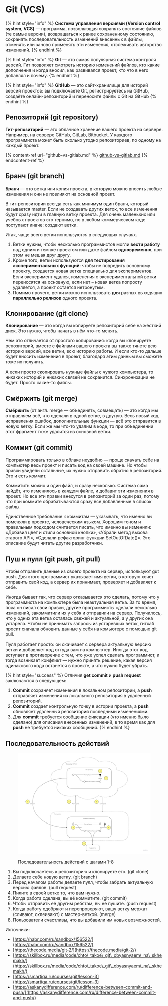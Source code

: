 # Git (VCS)

{% hint style="info" %}
**Система управления версиями (Version control system, VCS)** — программа, позволяющая сохранять состояние файлов (те самые версии), возвращаться к ранее сохраненному состоянию, сохранять последовательность изменений внесенных в файлы, отменять или заново применять эти изменения, отслеживать авторство изменений.
{% endhint %}

{% hint style="info" %}
**Git** — это самая популярная система контроля версий. Гит позволяет смотреть историю изменений файлов, кто какие дополнения и когда вносил, как развивался проект, кто что в него добавлял и почему.
{% endhint %}

{% hint style="info" %}
**GitHub** — это сайт-хранилище для историй версий проектов: вы подключаете Git, регистрируетесь на GitHub, создаёте онлайн-репозиторий и переносите файлы с Git на GitHub
{% endhint %}

## Репозиторий (git repository)

**Гит-репозиторий** — это облачное хранение вашего проекта на сервере. Например, на сервере GitHub, GitLab, Bitbucket. У каждого программиста может быть сколько угодно репозиториев, по одному на каждый проект.

{% content-ref url="github-vs-gitlab.md" %}
[github-vs-gitlab.md](github-vs-gitlab.md)
{% endcontent-ref %}

## Бранч (git branch)

**Бранч** — это ветка или копия проекта, в которую можно вносить любые изменения и они не повлияют на основной проект.

В гит-репозитории всегда есть как минимум один бранч, который называется master. Если не создавать других веток, то все изменения будут сразу идти в главную ветку проекта. Для очень маленьких или учебных проектов это терпимо, но в любом коммерческом коде поступают иначе: создают ветки.

Итак, чаще всего ветки используются в следующих случаях.

1. Ветки нужны, чтобы несколько программистов могли **вести работу** над одним и тем же проектом или даже файлом **одновременно**, при этом не мешая друг другу.
2. Кроме того, ветки используются **для тестирования экспериментальных функций**: чтобы не повредить основному проекту, создается новая ветка специально для экспериментов. Если эксперимент удался, изменения с экспериментальной ветки переносятся на основную, если нет – новая ветка попросту удаляется, а проект остается нетронутым.
3. Помимо прочего, ветки можно использовать **для** разных выходящих **параллельно релизов** одного проекта.&#x20;

## Клонирование (git clone)

**Клонирование** — это когда вы копируете репозиторий себе на жёсткий диск. Это нужно, чтобы начать в нём что-то менять.

Чем это отличается от простого копирования: когда вы клонируете репозиторий, вместе с файлами вашего проекта вы также тянете всю историю версий, все ветки, всю историю работы. И если кто-то дальше будет вносить изменения в проект, благодаря этим данным вы сможете тоже их получить.

А если просто скопировать нужные файлы с чужого компьютера, то никаких историй и никаких связей не сохранится. Синхронизации не будет. Просто какие-то файлы.

## **Смёржить** (git merge)

**Смёржить** (от англ. merge — объединять, совмещать) — это когда мы отправляем всё, что сделали в одной ветке, в другую. Весь новый код, исправления ошибок, дополнительные функции — всё это отправится в новую ветку. Если же мы что-то удалим в коде, то при объединении этот фрагмент тоже удалится из основной ветки.

## Коммит (git commit)

Программировать только в облаке неудобно — проще скачать себе на компьютер весь проект и писать код на своей машине. Но чтобы правки увидели остальные, их нужно отправить обратно в репозиторий. Это и есть коммит.

Коммитить можно и один файл, и сразу несколько. Система сама найдёт, что изменилось в каждом файле, и добавит эти изменения в проект. Но все эти правки внесутся в репозиторий за один раз, потому что при коммите обрабатываются сразу все добавленные в список файлы.

Единственное требование к коммитам — указывать, что именно вы поменяли в проекте, человеческим языком. Хорошим тоном и правильным подходом считается писать, что именно вы изменили: «Добавил цвет и стили основной кнопки», «Убрали метод вызова старого API», «Сделали рефакторинг функции SetOutOfDate()». Это описание будут читать другие разработчики.

## Пуш и пулл (git push, git pull)

Чтобы отправить данные из своего проекта на сервер, используют gut push. Для этого программист указывает имя ветки, в которую хочет отправить свой код, а сервер их принимает, проверяет и добавляет к себе.

Иногда бывает так, что сервер отказывается это сделать, потому что у программиста на компьютере была неактуальная ветка. За то время, пока он писал свои правки, другие программисты сделали несколько изменений, закоммитили их у себя и отправили на сервер. Получилось, что у одних эта ветка осталась свежей и актуальной, а у других она устарела. Чтобы не принимать запросы из устаревших веток, гитхаб просит сначала обновить данные у себя на комьютере с помощью git pull.

Пулл работает просто: он скачивает с сервера актуальную версию ветки и добавляет код оттуда вам на компьютер. Иногда этот код вступает в противоречие с тем, что уже успел сделать программист, и тогда возникает конфликт — нужно принять решение, какая версия одинакового кода останется в проекте, а что нужно будет убрать.

{% hint style="success" %}
Отличия **get commit** и **push request** заключаются в следующем:

1. **Commit** сохраняет изменения в локальном репозитории, а **push** отправляет изменения из локального репозитория в удаленный репозиторий.
2. **Commit** создает контрольную точку в истории проекта, а **push** обновляет удаленный репозиторий последними изменениями.
3. Для **commit** требуется сообщение фиксации (что именно было сделано) для описания внесенных изменений, в то время как для **push** не требуется никаких сообщений.
{% endhint %}

## Последовательность действий

<figure><img src="../../../.gitbook/assets/system analyst base (1).jpg" alt=""><figcaption><p>Последовательность действий с шагами 1-8</p></figcaption></figure>

1. Вы подключаетесь к репозиторию и клонируете его. (git clone)
2. Делаете себе новую ветку. (git branch)
3. Перед началом работы делаете пулл, чтобы забрать актуальную версию файлов. (pull request)
4. Пилите в своей ветке то, что вам нужно.&#x20;
5. Когда работа сделана, вы её коммитите. (git commit)
6. Чтобы отправить её другим ребятам, вы её пушите. (push request)
7. Когда работу одобряют и перепроверяют, вашу ветку мержат (сливают, склеивают) с мастер-веткой. (merge)
8. Пользователи счастливы, что вы добавили им новых возможностей. &#x20;







Источники:&#x20;

* [https://habr.com/ru/sandbox/156522/](https://habr.com/ru/sandbox/156522/)
* [https://thecode.media/git-2/](https://thecode.media/git-2/)
* [https://skillbox.ru/media/code/chto\_takoe\_git\_obyasnyaem\_na\_skhemakh/](https://skillbox.ru/media/code/chto\_takoe\_git\_obyasnyaem\_na\_skhemakh/)
* [https://smartiqa.ru/courses/git/lesson-3](https://smartiqa.ru/courses/git/lesson-3)
* [https://askanydifference.com/ru/difference-between-commit-and-push/](https://askanydifference.com/ru/difference-between-commit-and-push/)
